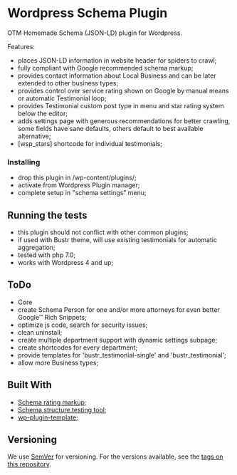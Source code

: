 # Wordpress Schema Plugin

OTM Homemade Schema (JSON-LD) plugin for Wordpress.

Features:
* places JSON-LD information in website header for spiders to crawl;
* fully compliant with Google recommended schema markup;
* provides contact information about Local Business and can be later extended to other business types;
* provides control over service rating shown on Google by manual means or automatic Testimonial loop;
* provides Testimonial custom post type in menu and star rating system below the editor;
* adds settings page with generous recommendations for better crawling, some fields have sane defaults, others default to best available alternative;
* [wsp_stars] shortcode for individual testimonials;

### Installing

* drop this plugin in /wp-content/plugins/;
* activate from Wordpress Plugin manager;
* complete setup in "schema settings" menu;

## Running the tests

* this plugin should not conflict with other common plugins;
* if used with Bustr theme, will use existing testimonials for automatic aggregation;
* tested with php 7.0;
* works with Wordpress 4 and up;

## ToDo
- Core
 - create Schema Person for one and/or more attorneys for even better Google™ Rich Snippets;
 - optimize js code, search for security issues;
 - clean uninstall;
 - create multiple department support with dynamic settings subpage;
 - create shortcodes for every department;
 - provide templates for 'bustr_testimonial-single' and 'bustr_testimonial';
 - allow more Business types;

## Built With

* [Schema rating markup](https://schema.org/Rating);
* [Schema structure testing tool](https://search.google.com/structured-data/testing-tool);
* [wp-plugin-template](https://github.com/hlashbrooke/WordPress-Plugin-Template);


## Versioning

We use [SemVer](http://semver.org/) for versioning. For the versions available, see the [tags on this repository](https://github.com/your/project/tags).
